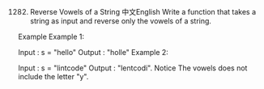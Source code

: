 1282. Reverse Vowels of a String
中文English
Write a function that takes a string as input and reverse only the vowels of a string.

Example
Example 1:

Input : s = "hello"
Output :  "holle"
Example 2:

Input : s = "lintcode"
Output : "lentcodi".
Notice
The vowels does not include the letter "y".

